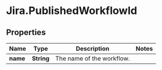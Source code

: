 # Jira.PublishedWorkflowId

## Properties

Name | Type | Description | Notes
------------ | ------------- | ------------- | -------------
**name** | **String** | The name of the workflow. | 


